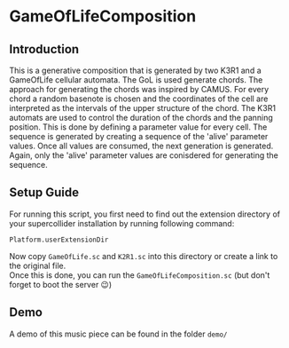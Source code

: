 # GameOfLifeComposition
## Introduction
This is a generative composition that is generated by two K3R1 and a GameOfLife cellular automata. The GoL is used generate chords. The approach for generating the chords was inspired by CAMUS. For every chord a random basenote is chosen and the coordinates of the cell are interpreted as the intervals of the upper structure of the chord. The K3R1 automats are used to control the duration of the chords and the panning position. This is done by defining a parameter value for every cell. The sequence is generated by creating a sequence of the 'alive' parameter values. Once all values are consumed, the next generation is generated. Again, only the 'alive' parameter values are conisdered for generating the sequence.

## Setup Guide
For running this script, you first need to find out the extension directory of your supercollider installation by running following command:
```
Platform.userExtensionDir
```
Now copy `GameOfLife.sc` and `K2R1.sc` into this directory or create a link to the original file.  
Once this is done, you can run the `GameOfLifeComposition.sc` (but don't forget to boot the server :wink:)

## Demo
A demo of this music piece can be found in the folder `demo/`
